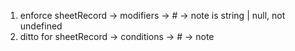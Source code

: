 1. enforce sheetRecord -> modifiers -> # -> note is string | null, not undefined
2. ditto for sheetRecord -> conditions -> # -> note
